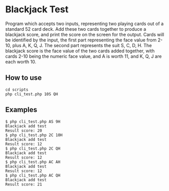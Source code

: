 Blackjack Test
==============

Program which accepts two inputs, representing two playing cards out of a standard 52 card deck. Add these two cards together to produce a blackjack score, and print the score on the screen for the output.
Cards will be identified by the input, the first part representing the face value from 2-10, plus A, K, Q, J. The second part represents the suit S, C, D, H.
The blackjack score is the face value of the two cards added together, with cards 2-10 being the numeric face value, and A is worth 11, and K, Q, J are each worth 10.

How to use
----------
```
cd scripts
php cli_test.php 10S QH
```

Examples
--------
```
$ php cli_test.php AS 9H
Blackjack add test
Result score: 20
$ php cli_test.php 2C 10H
Blackjack add test
Result score: 12
$ php cli_test.php 2C QH
Blackjack add test
Result score: 12
$ php cli_test.php AC AH
Blackjack add test
Result score: 12
$ php cli_test.php AC QH
Blackjack add test
Result score: 21
```
